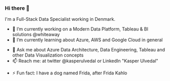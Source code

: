 ### Hi there 👋

I'm a Full-Stack Data Specialist working in Denmark.

<!--
**kasperulvedal/kasperulvedal** is a ✨ _special_ ✨ repository because its `README.md` (this file) appears on your GitHub profile.

Here are some ideas to get you started:

- 🔭 I’m currently working on ...
- 🌱 I’m currently learning ...
- 👯 I’m looking to collaborate on ...
- 🤔 I’m looking for help with ...
- 💬 Ask me about ...
- 📫 How to reach me: ...
- 😄 Pronouns: ...
- ⚡ Fun fact: ...
-->

- 🔭 I’m currently working on a Modern Data Platform, Tableau & BI solutions @whiteaway
- 🌱 I’m currently learning about Azure, AWS and Google Cloud in general
<!-- - 👯 I’m looking to collaborate on ... 
- 🤔 I’m looking for help with ...-->
- 💬 Ask me about Azure Data Architecture, Data Engineering, Tableau and other Data Visualization concepts
- 📫 Reach me: at twitter @kasperulvedal or LinkedIn "Kasper Ulvedal"
<!--- 😄 Pronouns: ...-->
- ⚡ Fun fact: I have a dog named Frida, after Frida Kahlo
